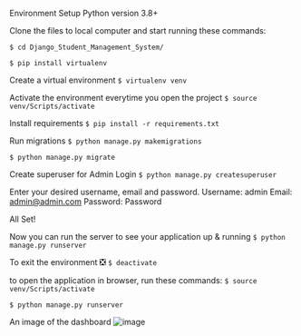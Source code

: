 
Environment Setup 
Python version 3.8+

Clone the files to local computer and start running these commands:

`$ cd Django_Student_Management_System/`

`$ pip install virtualenv`

Create a virtual environment
`$ virtualenv venv`

Activate the environment everytime you open the project
`$ source venv/Scripts/activate`

Install requirements 
`$ pip install -r requirements.txt`

Run migrations 
`$ python manage.py makemigrations`

`$ python manage.py migrate`

Create superuser for Admin Login 
`$ python manage.py createsuperuser`

Enter your desired username, email and password.
    Username: admin
    Email: admin@admin.com 
    Password: Password

All Set! 

Now you can run the server to see your application up & running 
`$ python manage.py runserver`

To exit the environment ❎
`$ deactivate`

to open the application in browser, run these commands:
`$ source venv/Scripts/activate`

`$ python manage.py runserver`

An image of the dashboard
![image](https://user-images.githubusercontent.com/55631683/195696987-59692193-e359-4198-bdd1-98549ef7232e.png)

